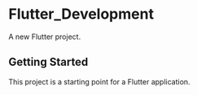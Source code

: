 # Flutter_Development

A new Flutter project.

## Getting Started

This project is a starting point for a Flutter application.
